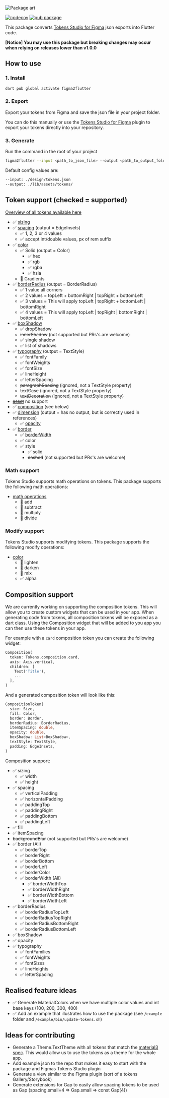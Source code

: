 ![Package art](https://github.com/mark-nicepants/figma2flutter/raw/main/doc/header.png)

[![codecov](https://codecov.io/gh/mark-nicepants/figma2flutter/branch/main/graph/badge.svg?token=CEO88366WO)](https://codecov.io/gh/mark-nicepants/figma2flutter)
[![pub package](https://img.shields.io/pub/v/figma2flutter.svg)](https://pub.dev/packages/figma2flutter)

This package converts [Tokens Studio for Figma](https://docs.tokens.studio/) json exports into Flutter code.

**[Notice] You may use this package but breaking changes may occur when relying on releases lower than v1.0.0**

## How to use

### 1. Install

```bash
dart pub global activate figma2flutter
```

### 2. Export 

Export your tokens from Figma and save the json file in your project folder.

You can do this manually or use the [Tokens Studio for Figma](https://docs.tokens.studio/) plugin to export your tokens directly into your repository.

### 3. Generate
Run the command in the root of your project
```bash
figma2flutter --input <path_to_json_file> --output <path_to_output_folder>
```

Default config values are:
  
```bash
--input: ./design/tokens.json
--output: ./lib/assets/tokens/
```

## Token support (checked = supported)

[Overview of all tokens available here](https://docs.tokens.studio/available-tokens/available-tokens)

- ✅ [sizing](https://docs.tokens.studio/available-tokens/sizing-tokens)
- ✅ [spacing](https://docs.tokens.studio/available-tokens/spacing-tokens) (output = EdgeInsets)
  - ✅ 1, 2, 3 or 4 values
  - ✅ accept int/double values, px of rem suffix
- ✅ [color](https://docs.tokens.studio/available-tokens/color-tokens)
  - ✅ Solid (output = Color)
    - ✅ hex
    - ✅ rgb 
    - ✅ rgba
    - ✅ hsla
  - 🚫 Gradients
- ✅ [borderRadius](https://docs.tokens.studio/available-tokens/border-radius-tokens) (output = BorderRadius)
  - ✅ 1 value all corners
  - ✅ 2 values = topLeft + bottomRight | topRight + bottomLeft
  - ✅ 3 values = This will apply topLeft | topRight + bottomLeft | bottomRight
  - ✅ 4 values = This will apply topLeft | topRight | bottomRight | bottomLeft
- ✅  [boxShadow](https://docs.tokens.studio/available-tokens/shadow-tokens)
  - ✅ dropShadow
  - ~~innerShadow~~ (not supported but PRs's are welcome)
  - ✅ single shadow
  - ✅ list of shadows
- ✅ [typography](https://docs.tokens.studio/available-tokens/typography-tokens) (output = TextStyle)
  - ✅ fontFamily
  - ✅ fontWeights
  - ✅ fontSize
  - ✅ lineHeight
  - ✅ letterSpacing
  - ~~paragraphSpacing~~ (ignored, not a TextStyle property)
  - ~~textCase~~ (ignored, not a TextStyle property)
  - ~~textDecoration~~ (ignored, not a TextStyle property)
- ~~[asset](https://docs.tokens.studio/available-tokens/asset-tokens)~~ no support
- ✅ [composition](https://docs.tokens.studio/available-tokens/composition-tokens) (see below)
- ✅ [dimension](https://docs.tokens.studio/available-tokens/dimension-tokens) (output = has no output, but is correctly used in references)
  - ✅ [opacity](https://docs.tokens.studio/available-tokens/opacity-tokens)
- ✅ [border](https://docs.tokens.studio/available-tokens/border-tokens)
  - ✅ [borderWidth](https://docs.tokens.studio/available-tokens/border-width-tokens)
  - ✅ color
  - ✅ style 
    - ✅ solid
    - ~~dashed~~ (not supported but PRs's are welcome)

### Math support

Tokens Studio supports math operations on tokens. This package supports the following math operations:

  - [math operations](https://docs.tokens.studio/tokens/using-math)
    - 🚫 add
    - 🚫 subtract
    - 🚫 multiply
    - 🚫 divide

### Modify support

Tokens Studio supports modifying tokens. This package supports the following modify operations:

- [color](https://docs.tokens.studio/tokens/color-modifiers)
  - 🚫 lighten
  - 🚫 darken
  - 🚫 mix
  - ✅ alpha

## Composition support

We are currently working on supporting the composition tokens. This will allow you to create custom widgets that can be used in your app. When generating code from tokens, all composition tokens will be exposed as a dart class. Using the Composition widget that will be added to you app you can then use these tokens in your app.

For example with a `card` composition token you can create the following widget:

```dart
Composition(
  token: Tokens.composition.card,
  axis: Axis.vertical,
  children: [
    Text('Title'),
    ...
  ],
)
```

And a generated composition token will look like this:

```dart
CompositionToken(
  size: Size,
  fill: Color,
  border: Border,
  borderRadius: BorderRadius,
  itemSpacing: double,
  opacity: double,
  boxShadow: List<BoxShadow>,
  textStyle: TextStyle,
  padding: EdgeInsets,
)
```

Composition support: 

- ✅ sizing
  - ✅ width
  - ✅ height
- ✅ spacing
  - ✅ verticalPadding
  - ✅ horizontalPadding
  - ✅ paddingTop
  - ✅ paddingRight
  - ✅ paddingBottom
  - ✅ paddingLeft
- ✅ fill
- ✅ itemSpacing
- ~~backgroundBlur~~ (not supported but PRs's are welcome)
- ✅ border (All)
  - ✅ borderTop
  - ✅ borderRight
  - ✅ borderBottom
  - ✅ borderLeft
  - ✅ borderColor
  - ✅ borderWidth (All)
    - ✅ borderWidthTop
    - ✅ borderWidthRight
    - ✅ borderWidthBottom
    - ✅ borderWidthLeft
- ✅ borderRadius
  - ✅ borderRadiusTopLeft
  - ✅ borderRadiusTopRight
  - ✅ borderRadiusBottomRight
  - ✅ borderRadiusBottomLeft
- ✅ boxShadow
- ✅ opacity
- ✅ typography
  - ✅ fontFamilies
  - ✅ fontWeights
  - ✅ fontSizes
  - ✅ lineHeights
  - ✅ letterSpacing

## Realised feature ideas

- ✅ Generate MaterialColors when we have multiple color values and int base keys (100, 200, 300, 400)
- ✅ Add an example that illustrates how to use the package (see `/example` folder and `/example/bin/update-tokens.sh`)

## Ideas for contributing

- Generate a Theme.TextTheme with all tokens that match the [material3 spec](https://m3.material.io/styles/typography/type-scale-tokens#d74b73c2-ac5d-43c5-93b3-088a2f67723d). This would allow us to use the tokens as a theme for the whole app.
- Add example json to the repo that makes it easy to start with the package and Figmas Tokens Studio plugin
- Generate a view similar to the Figma plugin (sort of a tokens Gallery/Storybook)
- Generate extensions for Gap to easily allow spacing tokens to be used as Gap (spacing.small=4 => Gap.small => const Gap(4))
